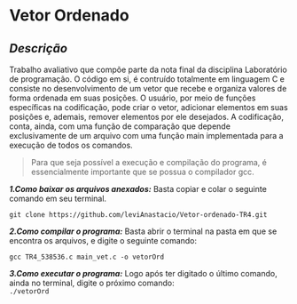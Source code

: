 # Vetor Ordenado

## *Descrição*
  Trabalho avaliativo que compõe parte da nota final da disciplina Laboratório de programação.
  O código em si, é contruído totalmente em linguagem C e consiste no desenvolvimento de um vetor 
  que recebe e organiza valores de forma 
  ordenada em suas posições. O usuário, por meio de funções específicas na codificação, pode criar 
  o vetor, adicionar elementos em suas posições e, ademais, remover elementos por ele desejados. A
  codificação, conta, ainda, com uma função de comparação que depende exclusivamente de um arquivo
  com uma função main implementada para a execução de todos os comandos.
  
  >Para que seja possível a execução e compilação do programa, é essencialmente importante que se
  possua o compilador gcc.
  
  ***1.Como baixar os arquivos anexados:***
     Basta copiar e colar o seguinte comando em seu terminal.
  ```
  git clone https://github.com/leviAnastacio/Vetor-ordenado-TR4.git
  ```
***2.Como compilar o programa:*** 
  Basta abrir o terminal na pasta em que se encontra os arquivos, e digite o seguinte comando:
  ```
  gcc TR4_538536.c main_vet.c -o vetorOrd
  ```
  ***3.Como executar o programa:***
    Logo após ter digitado o último comando, ainda no terminal, digite o próximo comando:  
    ```
    ./vetorOrd     
    ```

